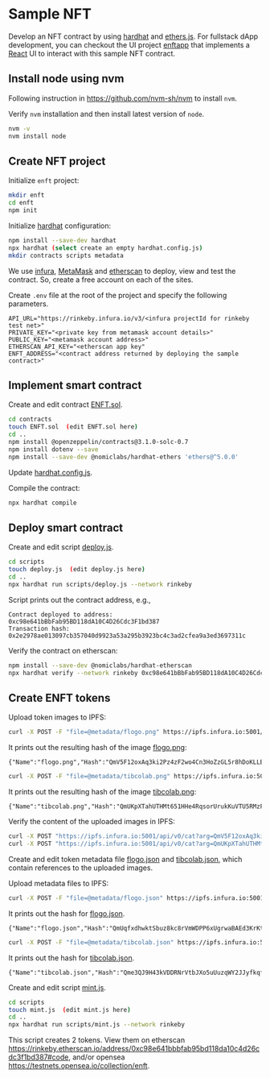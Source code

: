 # Sample NFT

Develop an NFT contract by using [hardhat](https://hardhat.org) and [ethers.js](https://docs.ethers.io/v5).  For fullstack dApp development, you can checkout the UI project [enftapp](https://github.com/yxuco/enftapp) that implements a [React](https://reactjs.org/) UI to interact with this sample NFT contract.

## Install node using nvm

Following instruction in <https://github.com/nvm-sh/nvm> to install `nvm`.

Verify `nvm` installation and then install latest version of `node`.

```bash
nvm -v
nvm install node
```

## Create NFT project

Initialize `enft` project:

```bash
mkdir enft
cd enft
npm init
```

Initialize [hardhat](https://hardhat.org) configuration:

```bash
npm install --save-dev hardhat
npx hardhat (select create an empty hardhat.config.js)
mkdir contracts scripts metadata
```

We use [infura](https://infura.io/), [MetaMask](https://metamask.io/) and [etherscan](https://etherscan.io/) to deploy, view and test the contract. So, create a free account on each of the sites.

Create `.env` file at the root of the project and specify the following parameters.

```properties
API_URL="https://rinkeby.infura.io/v3/<infura projectId for rinkeby test net>"
PRIVATE_KEY="<private key from metamask account details>"
PUBLIC_KEY="<metamask account address>"
ETHERSCAN_API_KEY="<etherscan app key"
ENFT_ADDRESS="<contract address returned by deploying the sample contract>"
```

## Implement smart contract

Create and edit contract [ENFT.sol](./contracts/ENFT.sol).

```bash
cd contracts
touch ENFT.sol  (edit ENFT.sol here)
cd ..
npm install @openzeppelin/contracts@3.1.0-solc-0.7
npm install dotenv --save
npm install --save-dev @nomiclabs/hardhat-ethers 'ethers@^5.0.0'
```

Update [hardhat.config.js](./hardhat.config.js).

Compile the contract:

```bash
npx hardhat compile
```

## Deploy smart contract

Create and edit script [deploy.js](./scripts/deploy.js).

```bash
cd scripts
touch deploy.js  (edit deploy.js here)
cd ..
npx hardhat run scripts/deploy.js --network rinkeby
```

Script prints out the contract address, e.g.,

```
Contract deployed to address: 0xc98e641bBbFab95BD118dA10C4D26Cdc3F1bd387
Transaction hash: 0x2e2978ae013097cb357040d9923a53a295b3923bc4c3ad2cfea9a3ed3697311c
```

Verify the contract on etherscan:

```bash
npm install --save-dev @nomiclabs/hardhat-etherscan
npx hardhat verify --network rinkeby 0xc98e641bBbFab95BD118dA10C4D26Cdc3F1bd387
```

## Create ENFT tokens

Upload token images to IPFS:

```bash
curl -X POST -F "file=@metadata/flogo.png" https://ipfs.infura.io:5001/api/v0/add
```

It prints out the resulting hash of the image [flogo.png](./metadata/flogo.png):

```
{"Name":"flogo.png","Hash":"QmV5F12oxAq3ki2Pz4zF2wo4Cn3HoZzGL5r8hDoKLLEFDr","Size":"3667"}
```

```bash
curl -X POST -F "file=@metadata/tibcolab.png" https://ipfs.infura.io:5001/api/v0/add
```

It prints out the resulting hash of the image [tibcolab.png](./metadata/tibcolab.png):

```
{"Name":"tibcolab.png","Hash":"QmUKpXTahUTHMt651HHe4RqsorUrukKuVTU5RMzFkzFp5p","Size":"5311"}
```

Verify the content of the uploaded images in IPFS:

```bash
curl -X POST "https://ipfs.infura.io:5001/api/v0/cat?arg=QmV5F12oxAq3ki2Pz4zF2wo4Cn3HoZzGL5r8hDoKLLEFDr" > tmp.png
curl -X POST "https://ipfs.infura.io:5001/api/v0/cat?arg=QmUKpXTahUTHMt651HHe4RqsorUrukKuVTU5RMzFkzFp5p" > tmp.png
```

Create and edit token metadata file [flogo.json](./metadata/flogo.json) and [tibcolab.json](./metadata/tibcolab.json), which contain references to the uploaded images.

Upload metadata files to IPFS:

```bash
curl -X POST -F "file=@metadata/flogo.json" https://ipfs.infura.io:5001/api/v0/add
```

It prints out the hash for [flogo.json](./metadata/flogo.json).

```
{"Name":"flogo.json","Hash":"QmUqfxdhwktSbuz8kc8rVmWDPP6xUgrwaBAEd3KrKtxfkZ","Size":"387"}
```

```bash
curl -X POST -F "file=@metadata/tibcolab.json" https://ipfs.infura.io:5001/api/v0/add
```

It prints out the hash for [tibcolab.json](./metadata/tibcolab.json).

```
{"Name":"tibcolab.json","Hash":"Qme3QJ9H43kVDDRNrVtbJXo5uUuzqWY2JJyfkqfEHRozf6","Size":"336"}
```

Create and edit script [mint.js](./scripts/mint.js).

```bash
cd scripts
touch mint.js  (edit mint.js here)
cd ..
npx hardhat run scripts/mint.js --network rinkeby
```

This script creates 2 tokens. View them on etherscan <https://rinkeby.etherscan.io/address/0xc98e641bbbfab95bd118da10c4d26cdc3f1bd387#code>, and/or opensea <https://testnets.opensea.io/collection/enft>.

